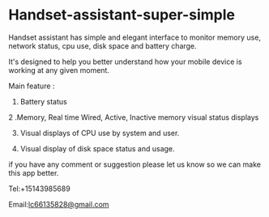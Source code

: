 # Handset-assistant-super-simple

Handset assistant has simple and elegant interface to monitor memory use, network status, cpu use, disk space and battery charge.

It's designed to help you better understand how your mobile device is working at any given moment.

Main feature :


1. Battery status

2 .Memory, Real time Wired, Active, Inactive memory visual status displays

3. Visual displays of CPU use by system and user.

4. Visual display of disk space status and usage.

if you have any comment or suggestion please let us know so we can make this app better.

Tel:+15143985689

Email:lc66135828@gmail.com
